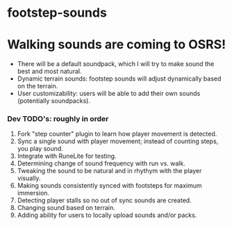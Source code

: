 # footstep-sounds
# Walking sounds are coming to OSRS! 
- There will be a default soundpack, which I will try to make sound the best and most natural.
- Dynamic terrain sounds: footstep sounds will adjust dynamically based on the terrain.
- User customizability: users will be able to add their own sounds (potentially soundpacks).


### Dev TODO's: roughly in order 
1. Fork "step counter" plugin to learn how player movement is detected.
2. Sync a single sound with player movement; instead of counting steps, you play sound.
3. Integrate with RuneLite for testing.
4. Determining change of sound frequency with run vs. walk.
5. Tweaking the sound to be natural and in rhythym with the player visually.
6. Making sounds consistently synced with footsteps for maximum immersion. 
7. Detecting player stalls so no out of sync sounds are created.
8. Changing sound based on terrain.
9. Adding ability for users to locally upload sounds and/or packs. 
